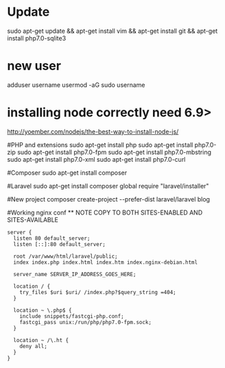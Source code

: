 # Update
  sudo apt-get update && apt-get install vim && apt-get install git && apt-get install php7.0-sqlite3


# new user
  adduser username
  usermod -aG sudo username

# installing node correctly need 6.9>
http://yoember.com/nodejs/the-best-way-to-install-node-js/


#PHP and extensions
  sudo apt-get install php
  sudo apt-get install php7.0-zip
  sudo apt-get install php7.0-fpm 
  sudo apt-get install php7.0-mbstring
  sudo apt-get install php7.0-xml 
  sudo apt-get install php7.0-curl
  
#Composer
  sudo apt-get install composer
  
#Laravel
  sudo apt-get install
  composer global require "laravel/installer"
  
#New project
  composer create-project --prefer-dist laravel/laravel blog
  
#Working nginx conf
** NOTE COPY TO BOTH SITES-ENABLED AND SITES-AVAILABLE
  
    server {
      listen 80 default_server;
      listen [::]:80 default_server;

      root /var/www/html/laravel/public;
      index index.php index.html index.htm index.nginx-debian.html

      server_name SERVER_IP_ADDRESS_GOES_HERE;

      location / {
        try_files $uri $uri/ /index.php?$query_string =404;
      }    

      location ~ \.php$ {
        include snippets/fastcgi-php.conf;
        fastcgi_pass unix:/run/php/php7.0-fpm.sock;
      }

      location ~ /\.ht {
        deny all;
      }
    }






  
